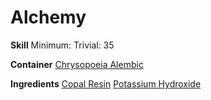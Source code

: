 <!-- TITLE: Clear Resin -->
<!-- SUBTITLE: A clear resin, perfect for protecting works of art and strengthening some equipment. -->

# Alchemy
**Skill**
Minimum: 
Trivial: 35


**Container**
[Chrysopoeia Alembic](chrysopoeia-alembic)

**Ingredients**
[Copal Resin](copal-resin)
[Potassium Hydroxide](potassium-hydroxide)

